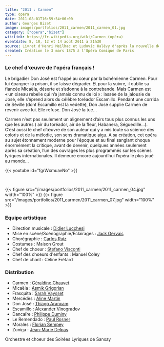 ```yaml
---
title: "2011 : Carmen"
type: opera
date: 2011-08-01T16:59:54+06:00
author: Georges Bizet
image: images/portfolios/2011_carmen/2011_carmen_01.jpg
category: ["opera","bizet"]
wikiLink: https://fr.wikipedia.org/wiki/Carmen_(opéra)
eventdate: 8, 10, 12 et 14 août 2011 à 21h30
source: Livret d'Henri Meilhac et Ludovic Halévy d'après la nouvelle de Prosper Mérimée
created: Création le 3 mars 1875 à l'Opéra Comique de Paris
---
```


### Le chef d'œuvre de l'opéra français !

Le brigadier Don José est frappé au cœur par la bohémienne Carmen. Pour lui épargner la prison, il se laisse dégrader. Et pour la suivre, il oublie sa fiancée Micaëla, déserte et s’adonne à la contrebande. Mais Carmen est « un oiseau rebelle qui n’a jamais connu de loi » : lassée de la jalousie de José, elle s’éprend alors du célèbre toréador Escamillo. Pendant une corrida de Séville (dont Escamillo est la vedette), Don José supplie Carmen de revenir avec lui. Elle refuse. Don José la tue...

Carmen n’est pas seulement un alignement d’airs tous plus connus les uns que les autres ( air du toréador, air de la fleur, Habanera, Séguedille...). C’est aussi  le chef d’œuvre de son auteur qui y a mis toute sa science des coloris et de la mélodie, son sens dramatique aigu. A sa création, cet opéra au sujet étonnament  moderne pour l’époque et au final sanglant choqua énormément la critique, avant de devenir, quelques années seulement après sa création, l’un des ouvrages les plus programmés sur les scènes lyriques internationales. Il demeure encore aujourd’hui l’opéra le plus joué au monde...

{{< youtube id="fgrWxmuavNo" >}}

&nbsp;

{{< figure src="/images/portfolios/2011_carmen/2011_carmen_04.jpg" width="100%" >}}
{{< figure src="/images/portfolios/2011_carmen/2011_carmen_07.jpg" width="100%" >}}

### Equipe artistique


- Direction musicale : [Didier Lucchesi](/artists/didier_lucchesi/)
- Mise en scène/Scénographie/Eclairages : [Jack Gervais](/artists/jack_gervais/)
- Chorégraphie : [Carlos Ruiz](/artists/carlos_ruiz/)
- Costumes : Maison Grout
- Chef de choeur : [Stefano Visconti](/artists/stefano_visconti/)
- Chef des choeurs d'enfants : Manuel Coley
- Chef de chant : Céline Frétard

### Distribution

- Carmen : [Géraldine Chauvet](/artists/geraldine_chauvet/)
- Micaëla : [Asmik Grigorian](/artists/asmik_grigorian/)
- Frasquita : [Sarah Vaysset](/artists/sarah_vaysset/)
- Mercédès : [Aline Martin](/artists/aline_martin/)
- Don José : [Thiago Arancam](/artists/thiago_arancam/)
- Escamillo : [Alexander Vinogradov](/artists/alexander_vinogradov/)
- Dancaïre : [Philippe Duminy](/artists/philippe_duminy/)
- Le Remendado : [Paul Rosner](/artists/paul_rosner/)
- Morales : [Florian Sempey](/artists/florian_sempey/)
- Zuniga : [Jean-Marie Delpas](/artists/jean-marie_delpas/)

Orchestre et choeur des Soirées Lyriques de Sanxay
